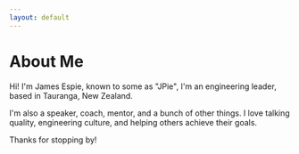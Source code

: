 ```yaml
---
layout: default
---
```

# About Me

Hi!
I'm James Espie, known to some as "JPie", I'm an engineering leader, based in Tauranga, New Zealand.

I'm also a speaker, coach, mentor, and a bunch of other things. I love talking quality, engineering culture, and helping others achieve their goals.


Thanks for stopping by!
